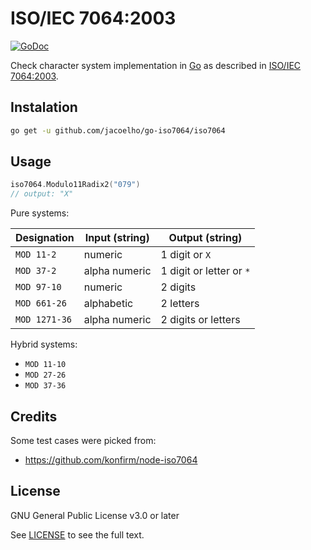 # ISO/IEC 7064:2003

[![GoDoc](https://godoc.org/github.com/jacoelho/go-iso7064?status.svg)](https://pkg.go.dev/github.com/jacoelho/go-iso7064?tab=overview)

Check character system implementation in [Go](https://golang.org) as described in [ISO/IEC 7064:2003](https://www.iso.org/standard/31531.html).

## Instalation

```bash
go get -u github.com/jacoelho/go-iso7064/iso7064
```

## Usage

```go
iso7064.Modulo11Radix2("079")
// output: "X"
```

Pure systems:

| Designation   | Input (string) | Output (string)          |
| ------------- | -------------- | ------------------------ |
| `MOD 11-2`    | numeric        | 1 digit or `X`           |
| `MOD 37-2`    | alpha numeric  | 1 digit or letter or `*` |
| `MOD 97-10`   | numeric        | 2 digits                 |
| `MOD 661-26`  | alphabetic     | 2 letters                |
| `MOD 1271-36` | alpha numeric  | 2 digits or letters      |

Hybrid systems:

* `MOD 11-10`
* `MOD 27-26`
* `MOD 37-36`

## Credits

Some test cases were picked from:
* https://github.com/konfirm/node-iso7064

## License

GNU General Public License v3.0 or later

See [LICENSE](LICENSE) to see the full text.
